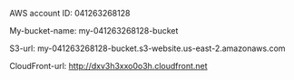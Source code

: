 AWS account ID: 041263268128

My-bucket-name: my-041263268128-bucket

S3-url: my-041263268128-bucket.s3-website.us-east-2.amazonaws.com

CloudFront-url: http://dxv3h3xxo0o3h.cloudfront.net
